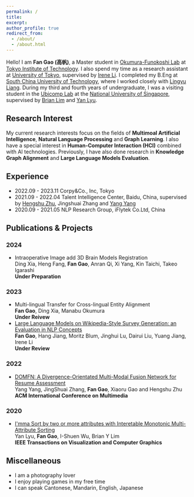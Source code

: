 ```yaml
---
permalink: /
title: 
excerpt: 
author_profile: true
redirect_from: 
  - /about/
  - /about.html
---
```




Hello! I am **Fan Gao (高帆)**, a Master student in [Okumura-Funokoshi Lab](https://lr-www.pi.titech.ac.jp/wp_en/?page_id=87) at [Tokyo Institute of Technology](https://www.titech.ac.jp/english). I also spend my time as a research assistant at [University of Tokyo](https://www.u-tokyo.ac.jp/en/), supervised by [Irene Li](https://ireneli.eu/). I completed my B.Eng at [South China University of Technology](https://www.scut.edu.cn/en/), where I worked closely with [Lingyu Liang](https://lianglysky.github.io/LY-Liang/). During my third and fourth years of undergraduate, I was a visiting student in the [Ubicomp Lab](https://ubiquitous.comp.nus.edu.sg/) at the [National University of Singapore](https://nus.edu.sg/), supervised by [Brian Lim](https://www.brianlim.net/) and [Yan Lyu](https://cse.seu.edu.cn/2020/1029/c23024a351517/pagem.htm).

Research Interest
------
My current research interests focus on the fields of **Multimoal Artificial Intelligence**, **Natural Language Processing** and **Graph Learning**. I also have a special interest in **Human-Computer Interaction (HCI)** combined with AI technologies. Previously, I have also done research in **Knowledge Graph Alignment** and **Large Language Models Evaluation**.


Experience
------
* 2022.09 - 2023.11 Corpy&Co., Inc, Tokyo
* 2021.09 - 2022.04 Talent Intelligence Center, Baidu, China, supervised by [Hengshu Zhu](https://www.zhuhengshu.com/), Jingshuai Zhang and [Yang Yang](http://www.njustkmg.cn/)
* 2020.09 - 2021.05 NLP Research Group, iFlytek Co.Ltd, China


Publications & Projects
------

### 2024
* Intraoperative Image add 3D Brain Models Registration     
  Ding Xia, Heng Fang, **Fan Gao**, Anran Qi, Xi Yang, Kin Taichi, Takeo Igarashi     
  **Under Preparation**

### 2023
* Multi-lingual Transfer for Cross-lingual Entity Alignment    
  **Fan Gao**, Ding Xia, Manabu Okumura    
  **Under Reivew**
* [Large Language Models on Wikipedia-Style Survey Generation: an Evaluation in NLP Concepts](https://arxiv.org/abs/2308.10410)    
  **Fan Gao**, Hang Jiang, Moritz Blum, Jinghui Lu, Dairui Liu, Yuang Jiang, Irene Li     
  **Under Review**
   
### 2022
* [DOMFN: A Divergence-Orientated Multi-Modal Fusion Network for Resume Assessment](https://dl.acm.org/doi/abs/10.1145/3503161.3548203)    
  Yang Yang, JingShuai Zhang, **Fan Gao**, Xiaoru Gao and Hengshu Zhu    
  **ACM International Conference on Multimedia**
  
### 2020
* [I'mma Sort by two or more attributes with Interetable Monotonic Multi-Attribute Sorting](https://ubiquitous.comp.nus.edu.sg/wp-content/uploads/2020/12/tvcg2020-imma-sort.pdf)  
Yan Lyu, **Fan Gao**, I-Shuen Wu, Brian Y Lim   
**IEEE Transactions on Visualization and Computer Graphics**   
  


Miscellaneous
------
* I am a photography lover
* I enjoy playing games in my free time
* I can speak Cantonese, Mandarin, English, Japanese

